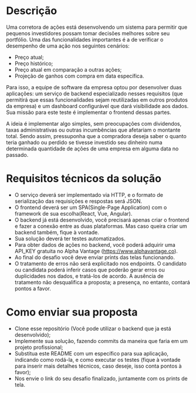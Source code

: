 # Descrição

Uma corretora de ações está desenvolvendo um sistema para permitir que pequenos investidores possam tomar decisões melhores sobre seu portfólio. Uma das funcionalidades importantes é a de verificar o desempenho de uma ação nos seguintes cenários:

- Preço atual;
- Preço histórico;
- Preço atual em comparação a outras ações;
- Projeção de ganhos com compra em data específica.

Para isso, a equipe de software da empresa optou por desenvolver duas aplicações: um serviço de backend especializado nesses requisitos (que permitirá que essas funcionalidades sejam reutilizadas em outros produtos da empresa) e um dashboard configurável que dará visibilidade aos dados. Sua missão para este teste é implementar o frontend dessas partes.

A ideia é implementar algo simples, sem preocupações com dividendos, taxas administrativas ou outras incumbências que afetariam o montante total. Sendo assim, pressuponha que a compradora deseja saber o quanto teria ganhado ou perdido se tivesse investido seu dinheiro numa determinada quantidade de ações de uma empresa em alguma data no passado.

# Requisitos técnicos da solução

- O serviço deverá ser implementado via HTTP, e o formato de serialização das requisições e respostas será JSON.
- O frontend deverá ser um SPA(Single-Page Application) com o framework de sua escolha(React, Vue, Angular).
- O backend já está desenvolvido, você precisará apenas criar o frontend e fazer a conexão entre as duas plataformas. Mas caso queira criar um backend também, fique à vontade.
- Sua solução deverá ter testes automatizados.
- Para obter dados de ações no backend, você poderá adquirir uma API_KEY gratuita no Alpha Vantage (https://www.alphavantage.co).
- Ao final do desafio você deve enviar prints das telas funcionando.
- O tratamento de erros não será explicitado nos endpoints. O candidato ou candidata poderá inferir casos que poderão gerar erros ou duplicidades nos dados, e tratá-los de acordo. A ausência de tratamento não desqualifica a proposta; a presença, no entanto, contará pontos a favor.

# Como enviar sua proposta

- Clone esse repositório (Você pode utilizar o backend que ja está desenvolvido);
- Implemente sua solução, fazendo commits da maneira que faria em um projeto profissional;
- Substitua este README com um específico para sua aplicação, indicando como rodá-la, e como executar os testes (fique à vontade para inserir mais detalhes técnicos, caso deseje, isso conta pontos à favor);
- Nos envie o link do seu desafio finalizado, juntamente com os prints de tela.
